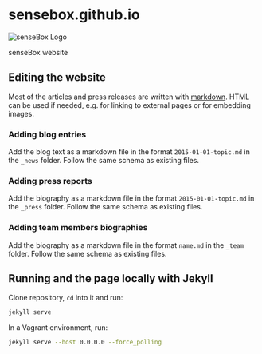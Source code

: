 # sensebox.github.io

![senseBox Logo](https://raw.githubusercontent.com/sensebox/sensebox.github.io/master/images/logo.png "senseBox Logo")

senseBox website

## Editing the website

Most of the articles and press releases are written with [markdown](https://github.com/adam-p/markdown-here/wiki/Markdown-Cheatsheet). HTML can be used if needed, e.g. for linking to external pages or for embedding images.

### Adding blog entries

Add the blog text as a markdown file in the format `2015-01-01-topic.md` in the `_news` folder. Follow the same schema as existing files.

### Adding press reports

Add the biography as a markdown file in the format `2015-01-01-topic.md` in the `_press` folder. Follow the same schema as existing files.

### Adding team members biographies

Add the biography as a markdown file in the format `name.md` in the `_team` folder. Follow the same schema as existing files.

## Running and the page locally with Jekyll

Clone repository, `cd` into it and run:

```bash
jekyll serve
```

In a Vagrant environment, run:

```bash
jekyll serve --host 0.0.0.0 --force_polling
```